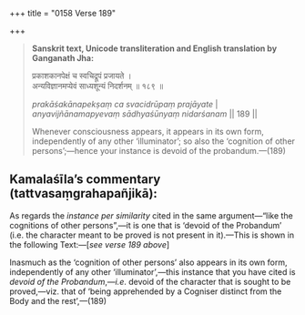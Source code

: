 +++
title = "0158 Verse 189"

+++
> **Sanskrit text, Unicode transliteration and English translation by Ganganath Jha:** 
>
> प्रकाशकानपेक्षं च स्वचिद्रूपं प्रजायते ।  
> अन्यविज्ञानमप्येवं साध्यशून्यं निदर्शनम् ॥ १८९ ॥ 
>
> *prakāśakānapekṣaṃ ca svacidrūpaṃ prajāyate* \|  
> *anyavijñānamapyevaṃ sādhyaśūnyaṃ nidarśanam* \|\| 189 \|\| 
>
> Whenever consciousness appears, it appears in its own form, independently of any other ‘illuminator’; so also the ‘cognition of other persons’;—hence your instance is devoid of the probandum.—(189)



## Kamalaśīla’s commentary (tattvasaṃgrahapañjikā):

As regards the *instance per similarity* cited in the same argument—“like the cognitions of other persons”,—it is one that is ‘devoid of the Probandum’ (i.e. the character meant to be proved is not present in it).—This is shown in the following Text:—[*see verse 189 above*]

Inasmuch as the ‘cognition of other persons’ also appears in its own form, independently of any other ‘illuminator’,—this instance that you have cited is *devoid of the Probandum*,—*i.e*. devoid of the character that is sought to be proved,—viz. that of ‘being apprehended by a Cogniser distinct from the Body and the rest’,—(189)


